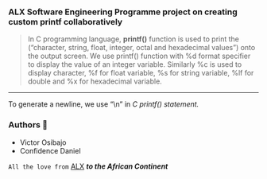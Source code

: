 ### ALX Software Engineering Programme project on creating custom printf collaboratively

>In C programming language, **printf()** function is used to print the (“character, string, float, integer, octal and hexadecimal values”) onto the output screen.
>We use printf() function with %d format specifier to display the value of an integer variable.
>Similarly %c is used to display character, %f for float variable, %s for string variable, %lf for double and %x for hexadecimal variable.
---
To generate a newline, we use “\n” in _C printf() statement._

### Authors :rocket:
- Victor Osibajo
- Confidence Daniel

`All the love from` [ALX](https://www.alxafrica.com/) ***to the African Continent***

